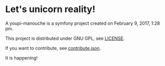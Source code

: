 Let's unicorn reality!
======================

A youpi-manouche is a symfony project created on February 9, 2017, 1:28 pm.

This project is distributed under GNU GPL, see [LICENSE](https://youpi-manouche.com/LICENSE).

If you want to contribute, see [contribute.json](https://youpi-manouche.com/contribute.json).

It is happening!